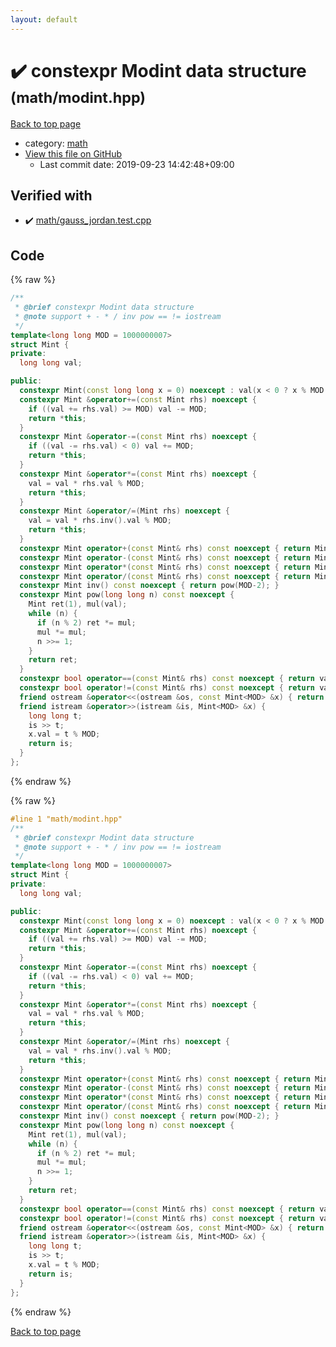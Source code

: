 ```yaml
---
layout: default
---
```


<!-- mathjax config similar to math.stackexchange -->
<script type="text/javascript" async
  src="https://cdnjs.cloudflare.com/ajax/libs/mathjax/2.7.5/MathJax.js?config=TeX-MML-AM_CHTML">
</script>
<script type="text/x-mathjax-config">
  MathJax.Hub.Config({
    TeX: { equationNumbers: { autoNumber: "AMS" }},
    tex2jax: {
      inlineMath: [ ['$','$'] ],
      processEscapes: true
    },
    "HTML-CSS": { matchFontHeight: false },
    displayAlign: "left",
    displayIndent: "2em"
  });
</script>

<script type="text/javascript" src="https://cdnjs.cloudflare.com/ajax/libs/jquery/3.4.1/jquery.min.js"></script>
<script src="https://cdn.jsdelivr.net/npm/jquery-balloon-js@1.1.2/jquery.balloon.min.js" integrity="sha256-ZEYs9VrgAeNuPvs15E39OsyOJaIkXEEt10fzxJ20+2I=" crossorigin="anonymous"></script>
<script type="text/javascript" src="../../assets/js/copy-button.js"></script>
<link rel="stylesheet" href="../../assets/css/copy-button.css" />


# :heavy_check_mark: constexpr Modint data structure <small>(math/modint.hpp)</small>

<a href="../../index.html">Back to top page</a>

* category: <a href="../../index.html#7e676e9e663beb40fd133f5ee24487c2">math</a>
* <a href="{{ site.github.repository_url }}/blob/master/math/modint.hpp">View this file on GitHub</a>
    - Last commit date: 2019-09-23 14:42:48+09:00




## Verified with

* :heavy_check_mark: <a href="../../verify/math/gauss_jordan.test.cpp.html">math/gauss_jordan.test.cpp</a>


## Code

<a id="unbundled"></a>
{% raw %}
```cpp
/**
 * @brief constexpr Modint data structure
 * @note support + - * / inv pow == != iostream
 */
template<long long MOD = 1000000007>
struct Mint {
private:
  long long val;

public:
  constexpr Mint(const long long x = 0) noexcept : val(x < 0 ? x % MOD + MOD : x >= MOD ? x % MOD : x) {}
  constexpr Mint &operator+=(const Mint rhs) noexcept {
    if ((val += rhs.val) >= MOD) val -= MOD;
    return *this;
  }
  constexpr Mint &operator-=(const Mint rhs) noexcept {
    if ((val -= rhs.val) < 0) val += MOD;
    return *this;
  }
  constexpr Mint &operator*=(const Mint rhs) noexcept {
    val = val * rhs.val % MOD;
    return *this;
  }
  constexpr Mint &operator/=(Mint rhs) noexcept {
    val = val * rhs.inv().val % MOD;
    return *this;
  }
  constexpr Mint operator+(const Mint& rhs) const noexcept { return Mint(*this) += rhs; }
  constexpr Mint operator-(const Mint& rhs) const noexcept { return Mint(*this) -= rhs; }
  constexpr Mint operator*(const Mint& rhs) const noexcept { return Mint(*this) *= rhs; }
  constexpr Mint operator/(const Mint& rhs) const noexcept { return Mint(*this) /= rhs; }
  constexpr Mint inv() const noexcept { return pow(MOD-2); }
  constexpr Mint pow(long long n) const noexcept {
    Mint ret(1), mul(val);
    while (n) {
      if (n % 2) ret *= mul;
      mul *= mul;
      n >>= 1;
    }
    return ret;
  }
  constexpr bool operator==(const Mint& rhs) const noexcept { return val == rhs.val; }
  constexpr bool operator!=(const Mint& rhs) const noexcept { return val != rhs.val; }
  friend ostream &operator<<(ostream &os, const Mint<MOD> &x) { return os << x.val; }
  friend istream &operator>>(istream &is, Mint<MOD> &x) {
    long long t;
    is >> t;
    x.val = t % MOD;
    return is;
  }
};

```
{% endraw %}

<a id="bundled"></a>
{% raw %}
```cpp
#line 1 "math/modint.hpp"
/**
 * @brief constexpr Modint data structure
 * @note support + - * / inv pow == != iostream
 */
template<long long MOD = 1000000007>
struct Mint {
private:
  long long val;

public:
  constexpr Mint(const long long x = 0) noexcept : val(x < 0 ? x % MOD + MOD : x >= MOD ? x % MOD : x) {}
  constexpr Mint &operator+=(const Mint rhs) noexcept {
    if ((val += rhs.val) >= MOD) val -= MOD;
    return *this;
  }
  constexpr Mint &operator-=(const Mint rhs) noexcept {
    if ((val -= rhs.val) < 0) val += MOD;
    return *this;
  }
  constexpr Mint &operator*=(const Mint rhs) noexcept {
    val = val * rhs.val % MOD;
    return *this;
  }
  constexpr Mint &operator/=(Mint rhs) noexcept {
    val = val * rhs.inv().val % MOD;
    return *this;
  }
  constexpr Mint operator+(const Mint& rhs) const noexcept { return Mint(*this) += rhs; }
  constexpr Mint operator-(const Mint& rhs) const noexcept { return Mint(*this) -= rhs; }
  constexpr Mint operator*(const Mint& rhs) const noexcept { return Mint(*this) *= rhs; }
  constexpr Mint operator/(const Mint& rhs) const noexcept { return Mint(*this) /= rhs; }
  constexpr Mint inv() const noexcept { return pow(MOD-2); }
  constexpr Mint pow(long long n) const noexcept {
    Mint ret(1), mul(val);
    while (n) {
      if (n % 2) ret *= mul;
      mul *= mul;
      n >>= 1;
    }
    return ret;
  }
  constexpr bool operator==(const Mint& rhs) const noexcept { return val == rhs.val; }
  constexpr bool operator!=(const Mint& rhs) const noexcept { return val != rhs.val; }
  friend ostream &operator<<(ostream &os, const Mint<MOD> &x) { return os << x.val; }
  friend istream &operator>>(istream &is, Mint<MOD> &x) {
    long long t;
    is >> t;
    x.val = t % MOD;
    return is;
  }
};

```
{% endraw %}

<a href="../../index.html">Back to top page</a>

